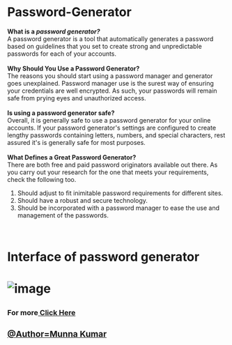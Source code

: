# Password-Generator

**What is a _password generator?_** <br/>
A password generator is a tool that automatically generates a password based on guidelines that you set to create strong and unpredictable passwords for each of your accounts.
<br/>
<br/>
**Why Should You Use a Password Generator?**<br/>
The reasons you should start using a password manager and generator goes unexplained. Password manager use is the surest way of ensuring your credentials are well encrypted. As such, your passwords will remain safe from prying eyes and unauthorized access.
<br/>
<br/>
**Is using a password generator safe?**<br/>
Overall, it is generally safe to use a password generator for your online accounts. If your password generator's settings are configured to create lengthy passwords containing letters, numbers, and special characters, rest assured it's is generally safe for most purposes.
<br/><br/>
**What Defines a Great Password Generator?**<br/>
There are both free and paid password originators available out there. As you carry out your research for the one that meets your requirements, check the following too.

1. Should adjust to fit inimitable password requirements for different sites.<br/>
2. Should have a robust and secure technology.<br/>
3. Should be incorporated with a password manager to ease the use and management of the passwords.
<br/>


<h1>Interface of password generator<br/><h1/>

![image](https://user-images.githubusercontent.com/96313339/169520212-8fd52c1f-80f7-4914-87ad-b01343202ccd.png)
<h3>For more<a href="https://munnaportfolio.ml/">  Click Here<h3>
@Author=Munna Kumar
